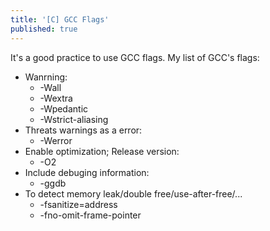 ```yaml
---
title: '[C] GCC Flags'
published: true
---
```


It's a good practice to use GCC flags. My list of GCC's flags:

* Wanrning:
  * -Wall
  * -Wextra
  * -Wpedantic
  * -Wstrict-aliasing
* Threats warnings as a error:
  * -Werror 
* Enable optimization; Release version:
  * -O2
* Include debuging information:
  * -ggdb
* To detect memory leak/double free/use-after-free/...
  * -fsanitize=address
  * -fno-omit-frame-pointer
